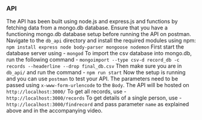 ### API
The API has been built using node.js and express.js and functions by fetching data from a mongo.db database.
Ensure that you have a functioning mongo.db database setup before running the API on postman.
Navigate to the `db_api` directory and install the required modules using npm:
`npm install express node body-parser mongoose nodemon`
First start the database server using - 
`mongod`
To import the csv database into mongo.db, run the following command -
`mongoimport --type csv-d record_db -c records --headerline --drop final_db.csv`
Then make sure you are in `db_api/` and run the command - 
`npm run start`
Now the setup is running and you can use `postman` to test your API. The parameters need to be passed using `x-www-form-urlencode` to the `Body`.
The API will be hosted on `http://localhost:3000/`
To get all records, use -  `http://localhost:3000/records`
To get details of a single person, use - 
`http://localhost:3000/findrecord`  and pass parameter `name` as explained above and in the accompanying video.
